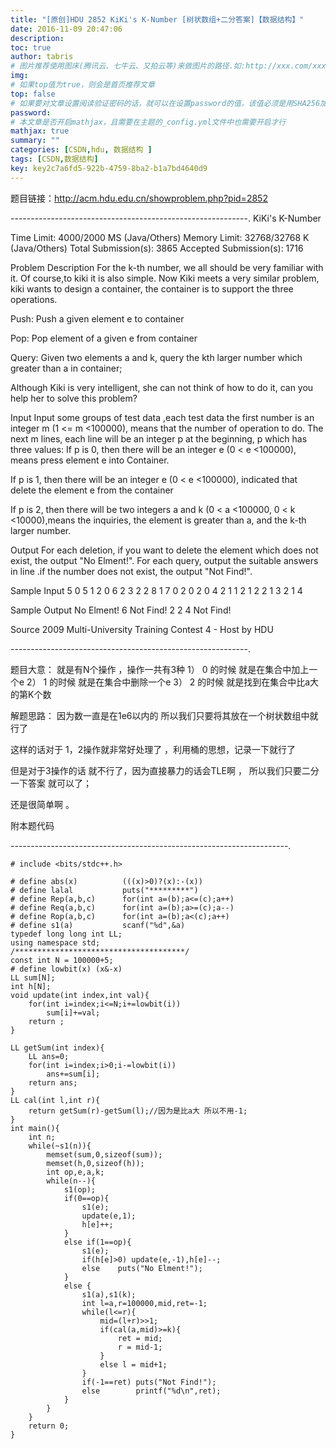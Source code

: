 ```yaml
---
title: "[原创]HDU 2852 KiKi's K-Number [树状数组+二分答案]【数据结构】"
date: 2016-11-09 20:47:06
description:
toc: true
author: tabris
# 图片推荐使用图床(腾讯云、七牛云、又拍云等)来做图片的路径.如:http://xxx.com/xxx.jpg
img:
# 如果top值为true，则会是首页推荐文章
top: false
# 如果要对文章设置阅读验证密码的话，就可以在设置password的值，该值必须是用SHA256加密后的密码，防止被他人识破
password:
# 本文章是否开启mathjax，且需要在主题的_config.yml文件中也需要开启才行
mathjax: true
summary: ""
categories: [CSDN,hdu, 数据结构 ]
tags: [CSDN,数据结构]
key: key2c7a6fd5-922b-4759-8ba2-b1a7bd4640d9
---
```


题目链接：http://acm.hdu.edu.cn/showproblem.php?pid=2852

-----------------------------------------------------------.
KiKi's K-Number

Time Limit: 4000/2000 MS (Java/Others)    Memory Limit: 32768/32768 K (Java/Others)
Total Submission(s): 3865    Accepted Submission(s): 1716


Problem Description
For the k-th number, we all should be very familiar with it. Of course,to kiki it is also simple. Now Kiki meets a very similar problem, kiki wants to design a container, the container is to support the three operations.

Push: Push a given element e to container

Pop: Pop element of a given e from container

Query: Given two elements a and k, query the kth larger number which greater than a in container;

Although Kiki is very intelligent, she can not think of how to do it, can you help her to solve this problem?


Input
Input some groups of test data ,each test data the first number is an integer m (1 <= m <100000), means that the number of operation to do. The next m lines, each line will be an integer p at the beginning, p which has three values:
If p is 0, then there will be an integer e (0 < e <100000), means press element e into Container.

If p is 1, then there will be an integer e (0 < e <100000), indicated that delete the element e from the container

If p is 2, then there will be two integers a and k (0 < a <100000, 0 < k <10000),means the inquiries, the element is greater than a, and the k-th larger number.


Output
For each deletion, if you want to delete the element which does not exist, the output "No Elment!". For each query, output the suitable answers in line .if the number does not exist, the output "Not Find!".


Sample Input
5
0 5
1 2
0 6
2 3 2
2 8 1
7
0 2
0 2
0 4
2 1 1
2 1 2
2 1 3
2 1 4


Sample Output
No Elment!
6
Not Find!
2
2
4
Not Find!


Source
2009 Multi-University Training Contest 4 - Host by HDU

-----------------------------------------------------------.

题目大意：
就是有N个操作 ，操作一共有3种
1）  0 的时候  就是在集合中加上一个e
2）  1 的时候  就是在集合中删除一个e
3）  2 的时候  就是找到在集合中比a大的第K个数


解题思路：
因为数一直是在1e6以内的  所以我们只要将其放在一个树状数组中就行了

这样的话对于 1，2操作就非常好处理了  ，利用桶的思想，记录一下就行了

但是对于3操作的话  就不行了，因为直接暴力的话会TLE啊 ，
所以我们只要二分一下答案 就可以了；

还是很简单啊  。


附本题代码

---------------------------------------------------------------------.
```
# include <bits/stdc++.h>

# define abs(x)          (((x)>0)?(x):-(x))
# define lalal           puts("*********")
# define Rep(a,b,c)      for(int a=(b);a<=(c);a++)
# define Req(a,b,c)      for(int a=(b);a>=(c);a--)
# define Rop(a,b,c)      for(int a=(b);a<(c);a++)
# define s1(a)           scanf("%d",&a)
typedef long long int LL;
using namespace std;
/**************************************/
const int N = 100000+5;
# define lowbit(x) (x&-x)
LL sum[N];
int h[N];
void update(int index,int val){
    for(int i=index;i<=N;i+=lowbit(i))
        sum[i]+=val;
    return ;
}

LL getSum(int index){
    LL ans=0;
    for(int i=index;i>0;i-=lowbit(i))
        ans+=sum[i];
    return ans;
}
LL cal(int l,int r){
    return getSum(r)-getSum(l);//因为是比a大 所以不用-1;
}
int main(){
    int n;
    while(~s1(n)){
        memset(sum,0,sizeof(sum));
        memset(h,0,sizeof(h));
        int op,e,a,k;
        while(n--){
            s1(op);
            if(0==op){
                s1(e);
                update(e,1);
                h[e]++;
            }
            else if(1==op){
                s1(e);
                if(h[e]>0) update(e,-1),h[e]--;
                else    puts("No Elment!");
            }
            else {
                s1(a),s1(k);
                int l=a,r=100000,mid,ret=-1;
                while(l<=r){
                    mid=(l+r)>>1;
                    if(cal(a,mid)>=k){
                        ret = mid;
                        r = mid-1;
                    }
                    else l = mid+1;
                }
                if(-1==ret) puts("Not Find!");
                else        printf("%d\n",ret);
            }
        }
    }
    return 0;
}

```
